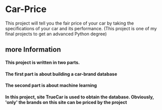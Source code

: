 # Car-Price
This project will tell you the fair price of your car by taking the specifications of your car and its performance. (This project is one of my final projects to get an advanced Python degree)
## more Information
#### This project is written in two parts.
#### The first part is about building a car-brand database
#### The second part is about machine learning
#### In this project, site TrueCar is used to obtain the database. Obviously, 'only' the brands on this site can be priced by the project
